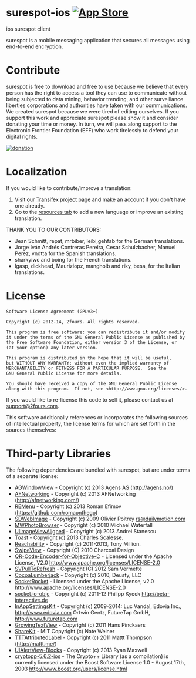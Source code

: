 surespot-ios  [![App Store](https://www.surespot.me/images/BadgeAppStore.png)](https://itunes.apple.com/us/app/surespot/id790314865) 
============

ios surespot client

surespot is a mobile messaging application that secures all messages using end-to-end encryption.


Contribute
=========

surespot is free to download and free to use because we believe that every person has the right to access a tool they
can use to communicate without being subjected to data mining, behavior trending, and other surveillance liberties
corporations and authorities have taken with our communications. We created surespot because we were tired of editing ourselves.
If you support this work and appreciate surespot please show it and consider donating your time or money.
In turn, we will pass along support to the Electronic Frontier Foundation (EFF) who work tirelessly to defend your digital rights.

[![donation](https://www.surespot.me/images/contribute-button.png)](https://www.surespot.me/contribute.html)

Localization
=========

If you would like to contribute/improve a translation:

 1. Visit our [Transifex project page](https://www.transifex.com/projects/p/surespot) and make an account if you don't have one already.
 2. Go to the [resources tab](https://www.transifex.com/projects/p/surespot/resources/) to add a new language or improve an existing translation.


THANK YOU TO OUR CONTRIBUTORS:

* Jean Schmitt, repat, mrbiber, leibi,gehfab for the German translations.
* Jorge Iván Andrés Contreras Pereira, Cesar Schulzbacher, Manuel Perez, vndtta for the Spanish translations.
* sharkyiwc and boing for the French translations.
* lgasp, dickhead, Mauriziopz, mangholb and riky, besa, for the Italian translations.


License
=========

	Software License Agreement (GPLv3+)

	Copyright (c) 2012-14, 2fours. All rights reserved.

	This program is free software: you can redistribute it and/or modify
	it under the terms of the GNU General Public License as published by
	the Free Software Foundation, either version 3 of the License, or
	(at your option) any later version.

	This program is distributed in the hope that it will be useful,
	but WITHOUT ANY WARRANTY; without even the implied warranty of
	MERCHANTABILITY or FITNESS FOR A PARTICULAR PURPOSE.  See the
	GNU General Public License for more details.

	You should have received a copy of the GNU General Public License
	along with this program.  If not, see <http://www.gnu.org/licenses/>.

If you would like to re-license this code to sell it,
please contact us at [support@2fours.com](mailto:support@2fours.com).

This software additionally references or incorporates the following sources
of intellectual property, the license terms for which are set forth
in the sources themselves:

Third-party Libraries
=========

The following dependencies are bundled with surespot, but are under
terms of a separate license:

* [AGWindowView](https://github.com/hfossli/AGWindowView) - Copyright (c) 2013 Agens AS (http://agens.no/)
* [AFNetworking](https://github.com/AFNetworking/AFNetworking) - Copyright (c) 2013 AFNetworking (http://afnetworking.com/)
* [REMenu](https://github.com/romaonthego/REMenu) - Copyright (c) 2013 Roman Efimov (https://github.com/romaonthego)
* [SDWebImage](https://github.com/rs/SDWebImage) - Copyright (c) 2009 Olivier Poitrey <rs@dailymotion.com>
* [MWPhotoBrowser](https://github.com/mwaterfall/MWPhotoBrowser) - Copyright (c) 2010 Michael Waterfall
* [UIImageViewAligned](https://github.com/reydanro/UIImageViewAligned) - Copyright (c) 2013 Andrei Stanescu
* [Toast](https://github.com/scalessec/Toast) - Copyright (c) 2013 Charles Scalesse.
* [Reachability](https://github.com/tonymillion/Reachability) - Copyright (c) 2011-2013, Tony Million.
* [SwipeView](https://github.com/nicklockwood/SwipeView) - Copyright (C) 2010 Charcoal Design
* [QR-Code-Encoder-for-Objective-C](https://github.com/myang-git/QR-Code-Encoder-for-Objective-C) - Licensed under the Apache License, V2.0 http://www.apache.org/licenses/LICENSE-2.0
* [SVPullToRefresh](https://github.com/samvermette/SVPullToRefresh) - Copyright (C) 2012 Sam Vermette
* [CocoaLumberjack](https://github.com/CocoaLumberjack/CocoaLumberjack) - Copyright (c) 2010, Deusty, LLC
* [SocketRocket](https://github.com/square/SocketRocket) - Licensed under the Apache License, v2.0 http://www.apache.org/licenses/LICENSE-2.0
* [socket.io-objc](https://github.com/pkyeck/socket.IO-objc) - Copyright (c) 2011-12 Philipp Kyeck <http://beta-interactive.de>
* [InAppSettingsKit](https://github.com/futuretap/InAppSettingsKit) - Copyright (c) 2009-2014:
Luc Vandal, Edovia Inc., http://www.edovia.com
Ortwin Gentz, FutureTap GmbH, http://www.futuretap.com
* [GrowingTextView](https://github.com/HansPinckaers/GrowingTextView) - Copyright (c) 2011 Hans Pinckaers
* [ShareKit](https://github.com/ShareKit/ShareKit) - MIT Copyright (c) Nate Weiner
* [TTTAttributedLabel](https://github.com/mattt/TTTAttributedLabel) -  Copyright (c) 2011 Mattt Thompson (http://mattt.me/)
* [UIAlertView-Blocks](https://github.com/ryanmaxwell/UIAlertView-Blocks) - Copyright (c) 2013 Ryan Maxwell
* [cryptopp-5.6.2-ios](https://github.com/noloader/cryptopp-5.6.2-ios) - The Crypto++ Library (as a compilation) is currently licensed under the Boost Software License 1.0 - August 17th, 2003 <http://www.boost.org/users/license.html>

